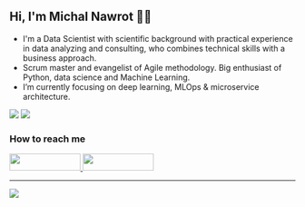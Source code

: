 <!-- README.md based on https://github.com/kennethleungty/kennethleungty/blob/main/README.md -->


## Hi, I'm Michal Nawrot 👋🙂

- I'm a Data Scientist with scientific background with practical experience in data analyzing and consulting, who combines technical skills with a business approach. 
- Scrum master and evangelist of Agile methodology. Big enthusiast of Python, data science and Machine Learning. 
- I’m currently focusing on deep learning, MLOps & microservice architecture.

![](https://komarev.com/ghpvc/?username=michalnawrot&color=blueviolet) ![](https://img.shields.io/static/v1?label=Project+count&message=1&color=5723FA)

<h3> How to reach me </h3>
<div>
    <a href="https://www.linkedin.com/in/michal-nawrot/" target="_blank">
        <img src="https://img.shields.io/badge/LinkedIn-0077B5?style=for-the-badge&logo=linkedin&logoColor=white" height="30" width="125px">
    </a>
    <a href="mailto:michal.nawrot@fuw.edu.pl" target="_blank">
        <img src="https://img.shields.io/badge/Write%20email-EA4335?style=for-the-badge&logo=gmail&logoColor=white" height="30" width="125px">
    </a>
</div>
<hr>

<!-- 
## Portfolio Table of Contents

1. [MLOps](#mlops)
1. [Regression](#regression)
1. [Classification](#classification)
1. [Clustering](#clustering)
1. [Dimension reduction](#dimension-reduction)
1. [Computer vision](#computer-vision)
1. [Natural Language Processing](#natural-language-processing)
1. [Time Series](#time-series)
1. [Recommendation systems](#recommendation-systems)
1. [Statistics](#statistics)
1. [Database Management](#database)
1. [Visualization](#visualization)
1. [Front-end](#front-end)
1. [Back-end](#back-end)

    
___
<a name="mlops"></a>
## MLOps - Machine Learning Operations 🛠
| Title | Article | Repo |
| --- | --- | --- |
| First article | [:link:](https://towardsdatascience.com/) | [:link:](https://github.com/MichalNawrot/) |  

___
<a name="regression"></a>
## Regression 📈
| Title | Article | Repo |
| --- | --- | --- |
| First article | [:link:](https://towardsdatascience.com/) | [:link:](https://github.com/MichalNawrot/) |

___
<a name="classification"></a>
## Classification 🌭
| Title | Article | Repo |
| --- | --- | --- |
| First article | [:link:](https://towardsdatascience.com/) | [:link:](https://github.com/MichalNawrot/) |

___
<a name="clustering"></a>
## Clustering 🧩
| Title | Article | Repo |
| --- | --- | --- |
| First article | [:link:](https://towardsdatascience.com/) | [:link:](https://github.com/MichalNawrot/) |

___
<a name="dimension-reduction"></a>
## Dimension reduction 🔨
| Title | Article | Repo |
| --- | --- | --- |
| First article | [:link:](https://towardsdatascience.com/) | [:link:](https://github.com/MichalNawrot/) |

___
<a name="computer-vision"></a>
## Computer Vision 🐈
| Title | Article | Repo |
| --- | --- | --- |
| First article | [:link:](https://towardsdatascience.com/) | [:link:](https://github.com/MichalNawrot/) |
   
___
<a name="natural-language-processing"></a>
## Natural Language Processing ✏️
| Title | Article | Repo |
| --- | --- | --- |
| First article | [:link:](https://towardsdatascience.com/) | [:link:](https://github.com/MichalNawrot/) |  

___
<a name="time-series"></a>
## Time Series ⌚
| Title | Article | Repo |
| --- | --- | --- |
| First article | [:link:](https://towardsdatascience.com/) | [:link:](https://github.com/MichalNawrot/) |  

___
<a name="recommendation-systems"></a>
## Recommendation systems 🤖
| Title | Article | Repo |
| --- | --- | --- |
| First article | [:link:](https://towardsdatascience.com/) | [:link:](https://github.com/MichalNawrot/) |  

___
<a name="statistics"></a>
## Statistics 👨‍🔬
| Title | Article | Repo |
| --- | --- | --- |
| First article | [:link:](https://towardsdatascience.com/) | [:link:](https://github.com/MichalNawrot/) |  

___
<a name="database"></a>
## Database Management 🚣‍♀️
| Title | Article | Repo |
| --- | --- | --- |
| First article | [:link:](https://towardsdatascience.com/) | [:link:](https://github.com/MichalNawrot/) |  


___
<a name="visualization"></a>
## Visualization 📊
| Title | Article | Repo |
| --- | --- | --- |
| First article | [:link:](https://towardsdatascience.com/) | [:link:](https://github.com/MichalNawrot/) |  



___
<a name="front-end"></a>
## Front-end 🎨
| Title | Article | Repo |
| --- | --- | --- |
| First article | [:link:](https://towardsdatascience.com/) | [:link:](https://github.com/MichalNawrot/) |  


___
<a name="back-end"></a>
## Back-end 🛠️
| Title | Article | Repo |
| --- | --- | --- |
| First article | [:link:](https://towardsdatascience.com/) | [:link:](https://github.com/MichalNawrot/) |  

___

-->
<!--
<a name=" "></a>
| Title | Article | Repo |
| --- | --- | --- |
| First article | [:link:](article_link) | [:link:](github_link) |
-->
![](https://hit.yhype.me/github/profile?user_id=32450212)
<!-- https://yhype.me/github/profile-views -->

<!-- https://www.profileme.dev -->

<!-- 
Hi ![](https://user-images.githubusercontent.com/18350557/176309783-0785949b-9127-417c-8b55-ab5a4333674e.gif)My name is Peter Parker
====================================================================================================================================

Data Scientist and Machine Leargning Engineer
---------------------------------------------

- I'm a Data Scientist with scientific background with practical experience in data analyzing and consulting, who combines technical skills with a business approach. 
- Scrum master and evangelist of Agile methodology. Big enthusiast of Python, data science and Machine Learning.
- I’m currently focusing on deep learning, MLOps & microservice architecture.


*   🖥️  See my portfolio at [My Portfolio](http://peterparker.github.io)
*   ✉️  You can contact me at [peterparker@hmail.com](mailto:peterparker@hmail.com)
*   🚀  I'm currently working on [Learning How to Learn](http://learning.com)
*   🧠  I'm learning PyTorch MLX Langchain
*   🤝  I'm open to collaborating on Time Series, Vision, LLMs
*   ⚡  Don't

### Skills 
<p align="left">
<a href="https://www.python.org/" target="_blank" rel="noreferrer"><img src="https://raw.githubusercontent.com/danielcranney/readme-generator/main/public/icons/skills/python-colored.svg" width="36" height="36" alt="Python" /></a><a href="https://developer.mozilla.org/en-US/docs/Web/JavaScript" target="_blank" rel="noreferrer"><img src="https://raw.githubusercontent.com/danielcranney/readme-generator/main/public/icons/skills/javascript-colored.svg" width="36" height="36" alt="JavaScript" /></a><a href="https://docs.microsoft.com/en-us/cpp/?view=msvc-170" target="_blank" rel="noreferrer"><img src="https://raw.githubusercontent.com/danielcranney/readme-generator/main/public/icons/skills/cplusplus-colored.svg" width="36" height="36" alt="C++" /></a><a href="https://go.dev/doc/" target="_blank" rel="noreferrer"><img src="https://raw.githubusercontent.com/danielcranney/readme-generator/main/public/icons/skills/go-colored.svg" width="36" height="36" alt="Go" /></a><a href="https://developer.mozilla.org/en-US/docs/Glossary/HTML5" target="_blank" rel="noreferrer"><img src="https://raw.githubusercontent.com/danielcranney/readme-generator/main/public/icons/skills/html5-colored.svg" width="36" height="36" alt="HTML5" /></a><a href="https://www.w3.org/TR/CSS/#css" target="_blank" rel="noreferrer"><img src="https://raw.githubusercontent.com/danielcranney/readme-generator/main/public/icons/skills/css3-colored.svg" width="36" height="36" alt="CSS3" /></a><a href="https://reactjs.org/" target="_blank" rel="noreferrer"><img src="https://raw.githubusercontent.com/danielcranney/readme-generator/main/public/icons/skills/react-colored.svg" width="36" height="36" alt="React" /></a><a href="https://vitejs.dev/" target="_blank" rel="noreferrer"><img src="https://raw.githubusercontent.com/danielcranney/readme-generator/main/public/icons/skills/vite-colored.svg" width="36" height="36" alt="Vite" /></a><a href="https://getbootstrap.com/" target="_blank" rel="noreferrer"><img src="https://raw.githubusercontent.com/danielcranney/readme-generator/main/public/icons/skills/bootstrap-colored.svg" width="36" height="36" alt="Bootstrap" /></a><a href="https://fastapi.tiangolo.com/" target="_blank" rel="noreferrer"><img src="https://raw.githubusercontent.com/danielcranney/readme-generator/main/public/icons/skills/fastapi-colored.svg" width="36" height="36" alt="Fast API" /></a><a href="https://graphql.org/" target="_blank" rel="noreferrer"><img src="https://raw.githubusercontent.com/danielcranney/readme-generator/main/public/icons/skills/graphql-colored.svg" width="36" height="36" alt="GraphQL" /></a><a href="https://www.mongodb.com/" target="_blank" rel="noreferrer"><img src="https://raw.githubusercontent.com/danielcranney/readme-generator/main/public/icons/skills/mongodb-colored.svg" width="36" height="36" alt="MongoDB" /></a><a href="https://www.postgresql.org/" target="_blank" rel="noreferrer"><img src="https://raw.githubusercontent.com/danielcranney/readme-generator/main/public/icons/skills/postgresql-colored.svg" width="36" height="36" alt="PostgreSQL" /></a><a href="https://flask.palletsprojects.com/en/2.0.x/" target="_blank" rel="noreferrer"><img src="https://raw.githubusercontent.com/danielcranney/readme-generator/main/public/icons/skills/flask-colored.svg" width="36" height="36" alt="Flask" /></a><a href="https://www.djangoproject.com/" target="_blank" rel="noreferrer"><img src="https://raw.githubusercontent.com/danielcranney/readme-generator/main/public/icons/skills/django-colored.svg" width="36" height="36" alt="Django" /></a><a href="https://aws.amazon.com" target="_blank" rel="noreferrer"><img src="https://raw.githubusercontent.com/danielcranney/readme-generator/main/public/icons/skills/aws-colored.svg" width="36" height="36" alt="Amazon Web Services" /></a><a href="https://www.blender.org/" target="_blank" rel="noreferrer"><img src="https://raw.githubusercontent.com/danielcranney/readme-generator/main/public/icons/skills/blender-colored.svg" width="36" height="36" alt="Blender" /></a><a href="https://www.docker.com/" target="_blank" rel="noreferrer"><img src="https://raw.githubusercontent.com/danielcranney/readme-generator/main/public/icons/skills/docker-colored.svg" width="36" height="36" alt="Docker" /></a><a href="https://www.linux.org" target="_blank" rel="noreferrer"><img src="https://raw.githubusercontent.com/danielcranney/readme-generator/main/public/icons/skills/linux-colored.svg" width="36" height="36" alt="Linux" /></a><a href="https://pytorch.org/" target="_blank" rel="noreferrer"><img src="https://raw.githubusercontent.com/danielcranney/readme-generator/main/public/icons/skills/pytorch-colored.svg" width="36" height="36" alt="PyTorch" /></a><a href="https://www.adobe.com/uk/products/premiere.html" target="_blank" rel="noreferrer"><img src="https://raw.githubusercontent.com/danielcranney/readme-generator/main/public/icons/skills/premierepro-colored.svg" width="36" height="36" alt="Premiere Pro" /></a><a href="https://www.adobe.com/uk/products/photoshop.html" target="_blank" rel="noreferrer"><img src="https://raw.githubusercontent.com/danielcranney/readme-generator/main/public/icons/skills/photoshop-colored.svg" width="36" height="36" alt="Photoshop" /></a><a href="https://www.adobe.com/uk/products/aftereffects.html" target="_blank" rel="noreferrer"><img src="https://raw.githubusercontent.com/danielcranney/readme-generator/main/public/icons/skills/aftereffects-colored.svg" width="36" height="36" alt="After Effects" /></a><a href="https://www.figma.com/" target="_blank" rel="noreferrer"><img src="https://raw.githubusercontent.com/danielcranney/readme-generator/main/public/icons/skills/figma-colored.svg" width="36" height="36" alt="Figma" /></a><a href="https://cloud.google.com/" target="_blank" rel="noreferrer"><img src="https://raw.githubusercontent.com/danielcranney/readme-generator/main/public/icons/skills/googlecloud-colored.svg" width="36" height="36" alt="Google Cloud" /></a>
                    </p>
                    

### Socials
                  
<p align="left"> <a href="https://www.github.com/peterparker" target="_blank" rel="noreferrer"> <picture> <source media="(prefers-color-scheme: dark)" srcset="https://raw.githubusercontent.com/danielcranney/readme-generator/main/public/icons/socials/github-dark.svg" /> <source media="(prefers-color-scheme: light)" srcset="https://raw.githubusercontent.com/danielcranney/readme-generator/main/public/icons/socials/github.svg" /> <img src="https://raw.githubusercontent.com/danielcranney/readme-generator/main/public/icons/socials/github.svg" width="32" height="32" /> </picture> </a> <a href="https://www.linkedin.com/in/peterparker" target="_blank" rel="noreferrer"> <picture> <source media="(prefers-color-scheme: dark)" srcset="https://raw.githubusercontent.com/danielcranney/readme-generator/main/public/icons/socials/linkedin-dark.svg" /> <source media="(prefers-color-scheme: light)" srcset="https://raw.githubusercontent.com/danielcranney/readme-generator/main/public/icons/socials/linkedin.svg" /> <img src="https://raw.githubusercontent.com/danielcranney/readme-generator/main/public/icons/socials/linkedin.svg" width="32" height="32" /> </picture> </a> <a href="https://www.x.com/peterparker" target="_blank" rel="noreferrer"> <picture> <source media="(prefers-color-scheme: dark)" srcset="https://raw.githubusercontent.com/danielcranney/readme-generator/main/public/icons/socials/twitter-dark.svg" /> <source media="(prefers-color-scheme: light)" srcset="https://raw.githubusercontent.com/danielcranney/readme-generator/main/public/icons/socials/twitter.svg" /> <img src="https://raw.githubusercontent.com/danielcranney/readme-generator/main/public/icons/socials/twitter.svg" width="32" height="32" /> </picture> </a></p>

### Badges

<b>My GitHub Stats</b>

<a href="http://www.github.com/peterparker"><img src="https://github-readme-stats.vercel.app/api?username=peterparker&show_icons=true&hide=&count_private=true&title_color=0891b2&text_color=ffffff&icon_color=0891b2&bg_color=1c1917&hide_border=true&show_icons=true" alt="peterparker's GitHub stats" /></a>

<a href="http://www.github.com/peterparker"><img src="https://github-readme-streak-stats.herokuapp.com/?user=peterparker&stroke=ffffff&background=1c1917&ring=0891b2&fire=0891b2&currStreakNum=ffffff&currStreakLabel=0891b2&sideNums=ffffff&sideLabels=ffffff&dates=ffffff&hide_border=true" /></a>

<a href="http://www.github.com/peterparker"><img src="https://github-readme-activity-graph.cyclic.app/graph?username=peterparker&bg_color=1c1917&color=ffffff&line=0891b2&point=ffffff&area_color=1c1917&area=true&hide_border=true&custom_title=GitHub%20Commits%20Graph" alt="GitHub Commits Graph" /></a>

<a href="https://github.com/peterparker" align="left"><img src="https://github-readme-stats.vercel.app/api/top-langs/?username=peterparker&langs_count=10&title_color=0891b2&text_color=ffffff&icon_color=0891b2&bg_color=1c1917&hide_border=true&locale=en&custom_title=Top%20%Languages" alt="Top Languages" /></a>

<b>Top Repositories</b>

<div width="100%" align="center"></div><br /><br /><br /><br /><br /><br /><br />



-->
